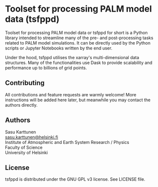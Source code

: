 # Toolset for processing PALM model data (tsfppd)

Toolset for processing PALM model data or tsfppd for short is
a Python library intended to streamline many of the pre- and
post-processing tasks related to PALM model simulations. It can
be directly used by the Python scripts or Jupyter Notebooks
written by the end user.

Under the hood, tsfppd utilises the xarray's multi-dimensional
data structures. Many of the functionalities use Dask to provide
scalability and performance up to billions of grid points.

## Contributing
All contributions and feature requests are warmly welcome!
More instructions will be added here later, but meanwhile
you may contact the authors directly.

## Authors

Sasu Karttunen \
sasu.karttunen@helsinki.fi \
Institute of Atmospheric and Earth System Research / Physics \
Faculty of Science \
University of Helsinki

## License

tsfppd is distributed under the GNU GPL v3 license. See LICENSE
file.